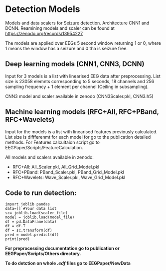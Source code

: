 # Detection Models

Models and data scalers for Seizure detection. Architecture CNN1 and DCNN. 
Reamining models and scaler can be found at https://zenodo.org/records/13954227

The models are applied over EEGs 5 second window returning 1 or 0, where 1 means the window
has a seizure and 0 tha is seizure free.

## Deep learning models (CNN1, CNN3, DCNN)

Input for 3 models is a list with linearised EEG data after preprocessing. 
List size is 23058 elemnts corresponding to 5 seconds, 18 channels and 256 sampling frequency + 1 element per channel (Ceiling in subsampling).

CNN3 model and scaler available in zenodo (CNN3Scaler.pkl, CNN3.h5)

## Machine learning models (RFC+All, RFC+PBand, RFC+Wavelets)

Input for the models is a list with linearised features previously calculated.
List size is diffferenmt for each model for go to the publication detailed methods.
For Features calcultaion script go to EEGPaper/Scripts/FeatureCalculation.

All models and scalers available in zenodo:
* RFC+All: All_Scaler.pkl, All_Grid_Model.pkl
* RFC+PBand: PBand_Scaler.pkl, PBand_Grid_Model.pkl
* RFC+Wavelets: Wave_Scaler.pkl, Wave_Grid_Model.pkl

## Code to run detection:

```
import joblib pandas
data=[] #Your data list
sc= joblib.load(scaler_file)
model = joblib.load(model_file)
df = pd.DataFrame(data)
df = df.T
df = sc.transform(df)
pred = model.predict(df)
print(pred)
```

**For preprocessing documentation go to publication or EEGPaper/Scripts/Others directory.**

**To do detction on whole *.edf* files go to EEGPaper/NewData**
